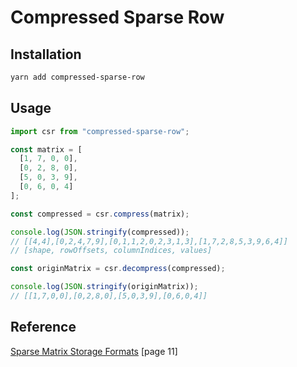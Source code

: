 # Compressed Sparse Row

## Installation

```bash
yarn add compressed-sparse-row
```

## Usage

```javascript
import csr from "compressed-sparse-row";

const matrix = [
  [1, 7, 0, 0],
  [0, 2, 8, 0],
  [5, 0, 3, 9],
  [0, 6, 0, 4]
];

const compressed = csr.compress(matrix);

console.log(JSON.stringify(compressed));
// [[4,4],[0,2,4,7,9],[0,1,1,2,0,2,3,1,3],[1,7,2,8,5,3,9,6,4]]
// [shape, rowOffsets, columnIndices, values]

const originMatrix = csr.decompress(compressed);

console.log(JSON.stringify(originMatrix));
// [[1,7,0,0],[0,2,8,0],[5,0,3,9],[0,6,0,4]]

```

## Reference

[Sparse Matrix Storage Formats](http://www.bu.edu/pasi/files/2011/01/NathanBell1-10-1000.pdf) [page 11]
